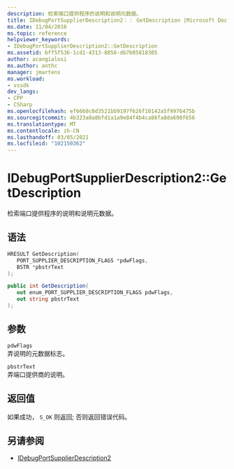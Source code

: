 ```yaml
---
description: 检索端口提供程序的说明和说明元数据。
title: IDebugPortSupplierDescription2：： GetDescription |Microsoft Docs
ms.date: 11/04/2016
ms.topic: reference
helpviewer_keywords:
- IDebugPortSupplierDescription2::GetDescription
ms.assetid: bff5f536-1cd1-4313-8856-db7b05818305
author: acangialosi
ms.author: anthc
manager: jmartens
ms.workload:
- vssdk
dev_langs:
- CPP
- CSharp
ms.openlocfilehash: ef6660c0d3521bb9197f626f10142a5f9976475b
ms.sourcegitcommit: 4b323a8a8bfd1a1a9e84f4b4ca88fa8da690f656
ms.translationtype: MT
ms.contentlocale: zh-CN
ms.lasthandoff: 03/05/2021
ms.locfileid: "102150362"
---
```

# <a name="idebugportsupplierdescription2getdescription"></a>IDebugPortSupplierDescription2::GetDescription
检索端口提供程序的说明和说明元数据。

## <a name="syntax"></a>语法

```cpp
HRESULT GetDescription(
   PORT_SUPPLIER_DESCRIPTION_FLAGS *pdwFlags,
   BSTR *pbstrText
);
```

```csharp
public int GetDescription(
   out enum_PORT_SUPPLIER_DESCRIPTION_FLAGS pdwFlags,
   out string pbstrText
);
```

## <a name="parameters"></a>参数
`pdwFlags`\
弄说明的元数据标志。

`pbstrText`\
弄端口提供商的说明。

## <a name="return-value"></a>返回值
 如果成功， `S_OK` 则返回; 否则返回错误代码。

## <a name="see-also"></a>另请参阅
- [IDebugPortSupplierDescription2](../../../extensibility/debugger/reference/idebugportsupplierdescription2.md)
